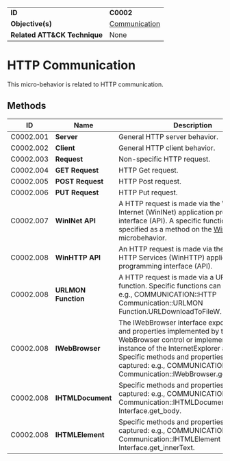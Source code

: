 |||
|---|---|
|**ID**|**C0002**|
|**Objective(s)**|[Communication](https://github.com/MBCProject/mbc-markdown/tree/master/micro-behaviors/communication)|
|**Related ATT&CK Technique**|None|


HTTP Communication
==================
This micro-behavior is related to HTTP communication. 

Methods
-------
|ID|Name|Description|
|---|---|---|
|C0002.001|**Server**|General HTTP server behavior.|
|C0002.002|**Client**|General HTTP client behavior.|
|C0002.003|**Request**|Non-specific HTTP request.|
|C0002.004|**GET Request**|HTTP Get request.|
|C0002.005|**POST Request**|HTTP Post request.|
|C0002.006|**PUT Request**|HTTP Put request.|
|C0002.007|**WinINet API**|A HTTP request is made via the Windows Internet (WinINet) application programming interface (API). A specific function can be specified as a method on the [WinInet](https://github.com/MBCProject/mbc-markdown/blob/master/micro-behaviors/communication/wininet.md) microbehavior.|
|C0002.008|**WinHTTP API**|An HTTP request is made via the Windows HTTP Services (WinHTTP) application programming interface (API).|
|C0002.008|**URLMON Function**|A HTTP request is made via a URLMON function. Specific functions can be captured: e.g., COMMUNICATION::HTTP Communication::URLMON Function.URLDownloadToFileW.|
|C0002.008|**IWebBrowser**|The IWebBrowser interface exposes methods and properties implemented by the WebBrowser control or implemented by an instance of the InternetExplorer application. Specific methods and properties can be captured: e.g., COMMUNICATION::HTTP Communication::IWebBrowser.get_Document.|
|C0002.008|**IHTMLDocument**|Specific methods and properties can be captured: e.g., COMMUNICATION::HTTP Communication::IHTMLDocument Interface.get_body.|
|C0002.008|**IHTMLElement**|Specific methods and properties can be captured: e.g., COMMUNICATION::HTTP Communication::IHTMLElement Interface.get_innerText.|

